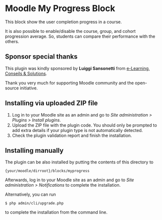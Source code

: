 # Moodle My Progress Block #

This block show the user completion progress in a course.

It is also possible to enable/disable the course, group, and cohort progression average. So, students can compare their performance with the others.

## Sponsor special thanks

This plugin was kindly sponsored by **Luiggi Sansonetti** from [e-Learning, Conseils & Solutions](http://www.luiggisansonetti.fr/conseils).

Thank you very much for supporting Moodle community and the open-source initiative.

## Installing via uploaded ZIP file ##

1. Log in to your Moodle site as an admin and go to _Site administration >
   Plugins > Install plugins_.
2. Upload the ZIP file with the plugin code. You should only be prompted to add
   extra details if your plugin type is not automatically detected.
3. Check the plugin validation report and finish the installation.

## Installing manually ##

The plugin can be also installed by putting the contents of this directory to

    {your/moodle/dirroot}/blocks/myprogress

Afterwards, log in to your Moodle site as an admin and go to _Site administration >
Notifications_ to complete the installation.

Alternatively, you can run

    $ php admin/cli/upgrade.php

to complete the installation from the command line.
